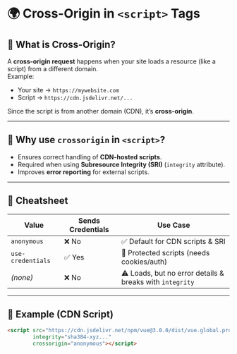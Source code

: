 # 🌍 Cross-Origin in `<script>` Tags  

## 🔹 What is Cross-Origin?  
A **cross-origin request** happens when your site loads a resource (like a script) from a different domain.  
Example:  
- Your site → `https://mywebsite.com`  
- Script → `https://cdn.jsdelivr.net/...`  

Since the script is from another domain (CDN), it’s **cross-origin**.  

---

## 🔹 Why use `crossorigin` in `<script>`?  
- Ensures correct handling of **CDN-hosted scripts**.  
- Required when using **Subresource Integrity (SRI)** (`integrity` attribute).  
- Improves **error reporting** for external scripts.  

---

## 🔹 Cheatsheet  

| Value            | Sends Credentials | Use Case |
|------------------|------------------|----------|
| `anonymous`      | ❌ No            | ✅ Default for CDN scripts & SRI |
| `use-credentials`| ✅ Yes           | 🔐 Protected scripts (needs cookies/auth) |
| *(none)*         | ❌ No            | ⚠️ Loads, but no error details & breaks with `integrity` |

---

## 🔹 Example (CDN Script)  

```html
<script src="https://cdn.jsdelivr.net/npm/vue@3.0.0/dist/vue.global.prod.js"
        integrity="sha384-xyz..."
        crossorigin="anonymous"></script>

